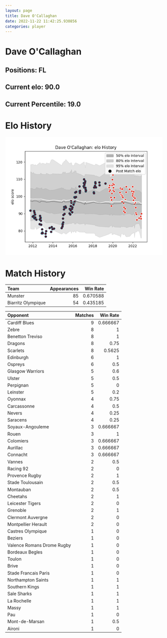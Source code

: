 ```yaml
---  
layout: page  
title: Dave O'Callaghan  
date: 2022-11-22 11:42:25.930856  
categories: player  
---
```

# Dave O'Callaghan

## Positions: FL

## Current elo: 90.0

## Current Percentile: 19.0

# Elo History


![elo history](history_DaveO'Callaghan.png)
# Match History


| Team               |   Appearances |   Win Rate |
|:-------------------|--------------:|-----------:|
| Munster            |            85 |   0.670588 |
| Biarritz Olympique |            54 |   0.435185 |

| Opponent                   |   Matches |   Win Rate |
|:---------------------------|----------:|-----------:|
| Cardiff Blues              |         9 |   0.666667 |
| Zebre                      |         8 |   1        |
| Benetton Treviso           |         8 |   1        |
| Dragons                    |         8 |   0.75     |
| Scarlets                   |         8 |   0.5625   |
| Edinburgh                  |         6 |   1        |
| Ospreys                    |         6 |   0.5      |
| Glasgow Warriors           |         5 |   0.6      |
| Ulster                     |         5 |   0.5      |
| Perpignan                  |         5 |   0        |
| Leinster                   |         5 |   0.2      |
| Oyonnax                    |         4 |   0.75     |
| Carcassonne                |         4 |   0.5      |
| Nevers                     |         4 |   0.25     |
| Saracens                   |         4 |   0.25     |
| Soyaux-Angouleme           |         3 |   0.666667 |
| Rouen                      |         3 |   1        |
| Colomiers                  |         3 |   0.666667 |
| Aurillac                   |         3 |   0.666667 |
| Connacht                   |         3 |   0.666667 |
| Vannes                     |         2 |   0.5      |
| Racing 92                  |         2 |   0        |
| Provence Rugby             |         2 |   1        |
| Stade Toulousain           |         2 |   0.5      |
| Montauban                  |         2 |   0.5      |
| Cheetahs                   |         2 |   1        |
| Leicester Tigers           |         2 |   0        |
| Grenoble                   |         2 |   1        |
| Clermont Auvergne          |         2 |   0        |
| Montpellier Herault        |         2 |   0        |
| Castres Olympique          |         1 |   0        |
| Beziers                    |         1 |   0        |
| Valence Romans Drome Rugby |         1 |   0        |
| Bordeaux Begles            |         1 |   0        |
| Toulon                     |         1 |   0        |
| Brive                      |         1 |   0        |
| Stade Francais Paris       |         1 |   0        |
| Northampton Saints         |         1 |   1        |
| Southern Kings             |         1 |   1        |
| Sale Sharks                |         1 |   1        |
| La Rochelle                |         1 |   1        |
| Massy                      |         1 |   1        |
| Pau                        |         1 |   0        |
| Mont-de-Marsan             |         1 |   0.5      |
| Aironi                     |         1 |   0        |